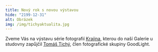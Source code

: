 ```yaml
---
title: Nový rok s novou výstavou
hide: "2199-12-31"
alt: Obrázek
img: /img/tichyaktualita.jpg
---
```


Zveme Vás na výstavu série fotografií [Krajina](/img/tichy-pozvanka.jpg), kterou do naší Galerie
u studovny zapůjčil [Tomáš Tichý](https://www.tomastichy.com), člen fotografické skupiny GoodLight. 


